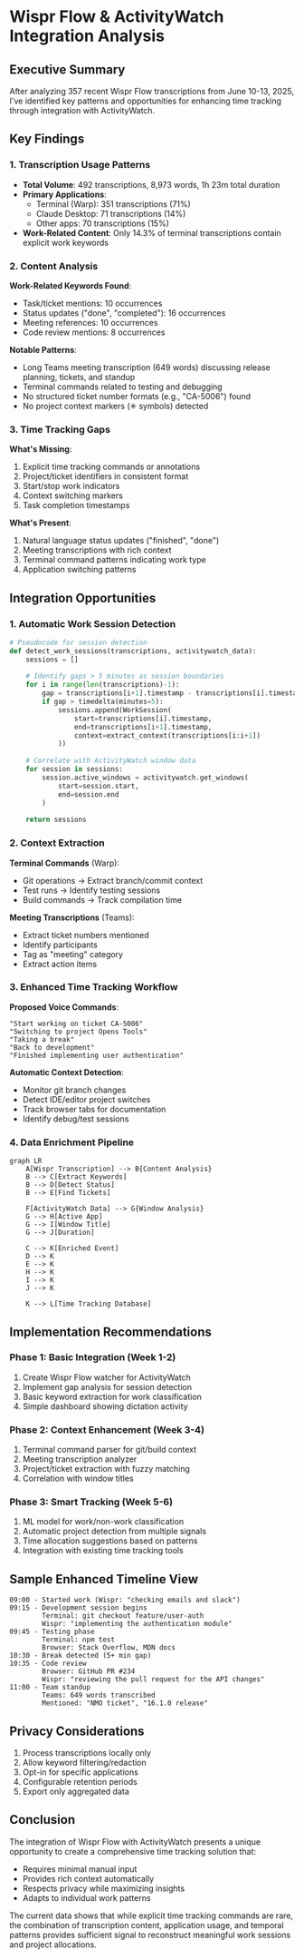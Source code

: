 # Wispr Flow & ActivityWatch Integration Analysis

## Executive Summary

After analyzing 357 recent Wispr Flow transcriptions from June 10-13, 2025, I've identified key patterns and opportunities for enhancing time tracking through integration with ActivityWatch.

## Key Findings

### 1. **Transcription Usage Patterns**

- **Total Volume**: 492 transcriptions, 8,973 words, 1h 23m total duration
- **Primary Applications**:
  - Terminal (Warp): 351 transcriptions (71%)
  - Claude Desktop: 71 transcriptions (14%)
  - Other apps: 70 transcriptions (15%)
- **Work-Related Content**: Only 14.3% of terminal transcriptions contain explicit work keywords

### 2. **Content Analysis**

**Work-Related Keywords Found**:
- Task/ticket mentions: 10 occurrences
- Status updates ("done", "completed"): 16 occurrences
- Meeting references: 10 occurrences
- Code review mentions: 8 occurrences

**Notable Patterns**:
- Long Teams meeting transcription (649 words) discussing release planning, tickets, and standup
- Terminal commands related to testing and debugging
- No structured ticket number formats (e.g., "CA-5006") found
- No project context markers (✳ symbols) detected

### 3. **Time Tracking Gaps**

**What's Missing**:
1. Explicit time tracking commands or annotations
2. Project/ticket identifiers in consistent format
3. Start/stop work indicators
4. Context switching markers
5. Task completion timestamps

**What's Present**:
1. Natural language status updates ("finished", "done")
2. Meeting transcriptions with rich context
3. Terminal command patterns indicating work type
4. Application switching patterns

## Integration Opportunities

### 1. **Automatic Work Session Detection**

```python
# Pseudocode for session detection
def detect_work_sessions(transcriptions, activitywatch_data):
    sessions = []
    
    # Identify gaps > 5 minutes as session boundaries
    for i in range(len(transcriptions)-1):
        gap = transcriptions[i+1].timestamp - transcriptions[i].timestamp
        if gap > timedelta(minutes=5):
            sessions.append(WorkSession(
                start=transcriptions[i].timestamp,
                end=transcriptions[i+1].timestamp,
                context=extract_context(transcriptions[i:i+1])
            ))
    
    # Correlate with ActivityWatch window data
    for session in sessions:
        session.active_windows = activitywatch.get_windows(
            start=session.start, 
            end=session.end
        )
    
    return sessions
```

### 2. **Context Extraction**

**Terminal Commands** (Warp):
- Git operations → Extract branch/commit context
- Test runs → Identify testing sessions
- Build commands → Track compilation time

**Meeting Transcriptions** (Teams):
- Extract ticket numbers mentioned
- Identify participants
- Tag as "meeting" category
- Extract action items

### 3. **Enhanced Time Tracking Workflow**

**Proposed Voice Commands**:
```
"Start working on ticket CA-5006"
"Switching to project Opens Tools"
"Taking a break"
"Back to development"
"Finished implementing user authentication"
```

**Automatic Context Detection**:
- Monitor git branch changes
- Detect IDE/editor project switches
- Track browser tabs for documentation
- Identify debug/test sessions

### 4. **Data Enrichment Pipeline**

```mermaid
graph LR
    A[Wispr Transcription] --> B{Content Analysis}
    B --> C[Extract Keywords]
    B --> D[Detect Status]
    B --> E[Find Tickets]
    
    F[ActivityWatch Data] --> G{Window Analysis}
    G --> H[Active App]
    G --> I[Window Title]
    G --> J[Duration]
    
    C --> K[Enriched Event]
    D --> K
    E --> K
    H --> K
    I --> K
    J --> K
    
    K --> L[Time Tracking Database]
```

## Implementation Recommendations

### Phase 1: Basic Integration (Week 1-2)
1. Create Wispr Flow watcher for ActivityWatch
2. Implement gap analysis for session detection
3. Basic keyword extraction for work classification
4. Simple dashboard showing dictation activity

### Phase 2: Context Enhancement (Week 3-4)
1. Terminal command parser for git/build context
2. Meeting transcription analyzer
3. Project/ticket extraction with fuzzy matching
4. Correlation with window titles

### Phase 3: Smart Tracking (Week 5-6)
1. ML model for work/non-work classification
2. Automatic project detection from multiple signals
3. Time allocation suggestions based on patterns
4. Integration with existing time tracking tools

## Sample Enhanced Timeline View

```
09:00 - Started work (Wispr: "checking emails and slack")
09:15 - Development session begins
        Terminal: git checkout feature/user-auth
        Wispr: "implementing the authentication module"
09:45 - Testing phase
        Terminal: npm test
        Browser: Stack Overflow, MDN docs
10:30 - Break detected (5+ min gap)
10:35 - Code review
        Browser: GitHub PR #234
        Wispr: "reviewing the pull request for the API changes"
11:00 - Team standup
        Teams: 649 words transcribed
        Mentioned: "NMO ticket", "16.1.0 release"
```

## Privacy Considerations

1. Process transcriptions locally only
2. Allow keyword filtering/redaction
3. Opt-in for specific applications
4. Configurable retention periods
5. Export only aggregated data

## Conclusion

The integration of Wispr Flow with ActivityWatch presents a unique opportunity to create a comprehensive time tracking solution that:

- Requires minimal manual input
- Provides rich context automatically
- Respects privacy while maximizing insights
- Adapts to individual work patterns

The current data shows that while explicit time tracking commands are rare, the combination of transcription content, application usage, and temporal patterns provides sufficient signal to reconstruct meaningful work sessions and project allocations.